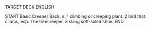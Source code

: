 TARGET DECK
ENGLISH

START
Basic
Creeper
Back: n. 1 climbing or creeping plant. 2 bird that climbs, esp. The treecreeper. 3 slang soft-soled shoe.
END
